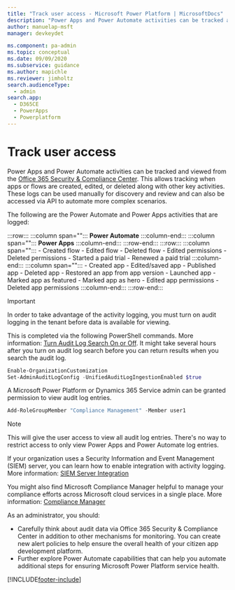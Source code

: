 ```yaml
---
title: "Track user access - Microsoft Power Platform | MicrosoftDocs"
description: "Power Apps and Power Automate activities can be tracked and viewed from the Office 365 Security and Compliance Center. This allows tracking when apps or flows are created, edited, or deleted along with other key activities."
author: manuelap-msft
manager: devkeydet

ms.component: pa-admin
ms.topic: conceptual
ms.date: 09/09/2020
ms.subservice: guidance
ms.author: mapichle
ms.reviewer: jimholtz
search.audienceType: 
  - admin
search.app: 
  - D365CE
  - PowerApps
  - Powerplatform
---
```

# Track user access

Power Apps and Power Automate activities can be tracked and viewed from the [Office 365 Security & Compliance Center](https://protection.office.com). This allows tracking when apps or flows are created, edited, or deleted along with other key activities. These logs can be used manually for discovery and review and can also be accessed via API to automate more complex scenarios.  

The following are the Power Automate and Power Apps activities that are logged:

:::row:::
   :::column span="":::
      **Power Automate**
   :::column-end:::
   :::column span="":::
      **Power Apps**
   :::column-end:::
:::row-end:::
:::row:::
    :::column span="":::
        - Created flow
        - Edited flow
        - Deleted flow
        - Edited permissions
        - Deleted permissions
        - Started a paid trial
        - Renewed a paid trial
   :::column-end:::
   :::column span="":::
        - Created app
        - Edited/saved app
        - Published app
        - Deleted app
        - Restored an app from app version
        - Launched app
        - Marked app as featured
        - Marked app as hero
        - Edited app permissions
        - Deleted app permissions
   :::column-end:::
:::row-end:::

> [!IMPORTANT]
> In order to take advantage of the activity logging, you must turn on audit logging in the tenant before data is available for viewing.

This is completed via the following PowerShell commands. More information: [Turn Audit Log Search On or Off](/microsoft-365/compliance/turn-audit-log-search-on-or-off). It might take several hours after you turn on audit log search before you can return results when you search the audit log.

```powershell
Enable-OrganizationCustomization
Set-AdminAuditLogConfig -UnifiedAuditLogIngestionEnabled $true
```

A Microsoft Power Platform or Dynamics 365 Service admin can be granted permission to view audit log entries.

```powershell
Add-RoleGroupMember "Compliance Management" -Member user1
```

> [!NOTE]
> This will give the user access to view all audit log entries. There's no way to restrict access to only view Power Apps and Power Automate log entries.

If your organization uses a Security Information and Event Management (SIEM) server, you can learn how to enable integration with activity logging. More information: [SIEM Server Integration](/microsoft-365/security/office-365-security/siem-server-integration)

You might also find Microsoft Compliance Manager helpful to manage your compliance efforts across Microsoft cloud services in a single place. More information: [Compliance Manager](https://aka.ms/compliancemanager)

As an administrator, you should:

- Carefully think about audit data via Office 365 Security & Compliance Center in addition to other mechanisms for monitoring. You can create new alert policies to help ensure the overall health of your citizen app development platform.
- Further explore Power Automate capabilities that can help you automate additional steps for ensuring Microsoft Power Platform service health.


[!INCLUDE[footer-include](../../includes/footer-banner.md)]